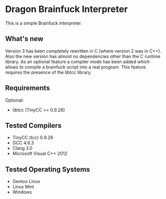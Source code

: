 Dragon Brainfuck Interpreter
============================

This is a simple Brainfuck interpreter.

What's new
----------

Version 3 has been completely rewritten in C (where version 2 was in C++).
Also the new version has almost no dependencies other than the C runtime library.
As an optional feature a compiler mode has been added which allows to compile a brainfuck script into a real program.
This feature requires the presence of the libtcc library.

Requirements
------------

Optional:
* libtcc (TinyCC >= 0.9.26)

Tested Compilers
----------------

* TinyCC (tcc) 0.9.26
* GCC 4.6.3
* Clang 3.0
* Microsoft Visual C++ 2012

Tested Operating Systems
------------------------

* Gentoo Linux
* Linux Mint
* Windows

